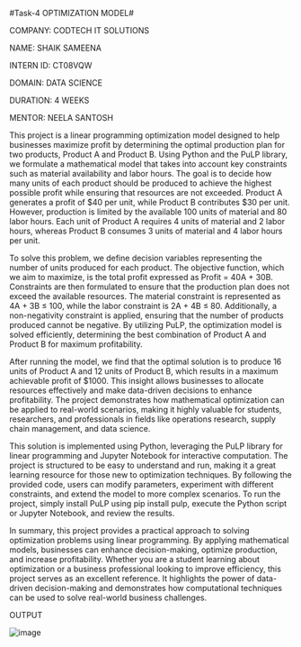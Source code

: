 #Task-4 OPTIMIZATION MODEL#

COMPANY: CODTECH IT SOLUTIONS

NAME: SHAIK SAMEENA

INTERN ID: CT08VQW

DOMAIN: DATA SCIENCE

DURATION: 4 WEEKS

MENTOR: NEELA SANTOSH

This project is a linear programming optimization model designed to help businesses maximize profit by determining the optimal production plan for two products, Product A and Product B. Using Python and the PuLP library, we formulate a mathematical model that takes into account key constraints such as material availability and labor hours. The goal is to decide how many units of each product should be produced to achieve the highest possible profit while ensuring that resources are not exceeded. Product A generates a profit of $40 per unit, while Product B contributes $30 per unit. However, production is limited by the available 100 units of material and 80 labor hours. Each unit of Product A requires 4 units of material and 2 labor hours, whereas Product B consumes 3 units of material and 4 labor hours per unit.

To solve this problem, we define decision variables representing the number of units produced for each product. The objective function, which we aim to maximize, is the total profit expressed as Profit = 40A + 30B. Constraints are then formulated to ensure that the production plan does not exceed the available resources. The material constraint is represented as 4A + 3B ≤ 100, while the labor constraint is 2A + 4B ≤ 80. Additionally, a non-negativity constraint is applied, ensuring that the number of products produced cannot be negative. By utilizing PuLP, the optimization model is solved efficiently, determining the best combination of Product A and Product B for maximum profitability.

After running the model, we find that the optimal solution is to produce 16 units of Product A and 12 units of Product B, which results in a maximum achievable profit of $1000. This insight allows businesses to allocate resources effectively and make data-driven decisions to enhance profitability. The project demonstrates how mathematical optimization can be applied to real-world scenarios, making it highly valuable for students, researchers, and professionals in fields like operations research, supply chain management, and data science.

This solution is implemented using Python, leveraging the PuLP library for linear programming and Jupyter Notebook for interactive computation. The project is structured to be easy to understand and run, making it a great learning resource for those new to optimization techniques. By following the provided code, users can modify parameters, experiment with different constraints, and extend the model to more complex scenarios. To run the project, simply install PuLP using pip install pulp, execute the Python script or Jupyter Notebook, and review the results.

In summary, this project provides a practical approach to solving optimization problems using linear programming. By applying mathematical models, businesses can enhance decision-making, optimize production, and increase profitability. Whether you are a student learning about optimization or a business professional looking to improve efficiency, this project serves as an excellent reference. It highlights the power of data-driven decision-making and demonstrates how computational techniques can be used to solve real-world business challenges.

OUTPUT

![image](https://github.com/user-attachments/assets/72b5338d-47a4-467c-85f9-325add7c8c30)

